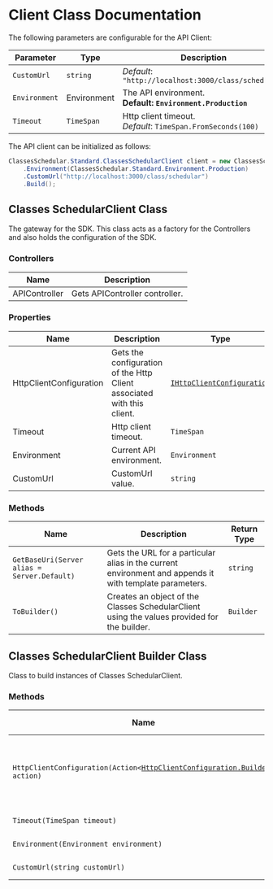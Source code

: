 
# Client Class Documentation

The following parameters are configurable for the API Client:

| Parameter | Type | Description |
|  --- | --- | --- |
| `CustomUrl` | `string` | *Default*: `"http://localhost:3000/class/schedular"` |
| `Environment` | Environment | The API environment. <br> **Default: `Environment.Production`** |
| `Timeout` | `TimeSpan` | Http client timeout.<br>*Default*: `TimeSpan.FromSeconds(100)` |

The API client can be initialized as follows:

```csharp
ClassesSchedular.Standard.ClassesSchedularClient client = new ClassesSchedular.Standard.ClassesSchedularClient.Builder()
    .Environment(ClassesSchedular.Standard.Environment.Production)
    .CustomUrl("http://localhost:3000/class/schedular")
    .Build();
```

## Classes SchedularClient Class

The gateway for the SDK. This class acts as a factory for the Controllers and also holds the configuration of the SDK.

### Controllers

| Name | Description |
|  --- | --- |
| APIController | Gets APIController controller. |

### Properties

| Name | Description | Type |
|  --- | --- | --- |
| HttpClientConfiguration | Gets the configuration of the Http Client associated with this client. | [`IHttpClientConfiguration`](http-client-configuration.md) |
| Timeout | Http client timeout. | `TimeSpan` |
| Environment | Current API environment. | `Environment` |
| CustomUrl | CustomUrl value. | `string` |

### Methods

| Name | Description | Return Type |
|  --- | --- | --- |
| `GetBaseUri(Server alias = Server.Default)` | Gets the URL for a particular alias in the current environment and appends it with template parameters. | `string` |
| `ToBuilder()` | Creates an object of the Classes SchedularClient using the values provided for the builder. | `Builder` |

## Classes SchedularClient Builder Class

Class to build instances of Classes SchedularClient.

### Methods

| Name | Description | Return Type |
|  --- | --- | --- |
| `HttpClientConfiguration(Action<`[`HttpClientConfiguration.Builder`](http-client-configuration-builder.md)`> action)` | Gets the configuration of the Http Client associated with this client. | `Builder` |
| `Timeout(TimeSpan timeout)` | Http client timeout. | `Builder` |
| `Environment(Environment environment)` | Current API environment. | `Builder` |
| `CustomUrl(string customUrl)` | CustomUrl value. | `Builder` |

